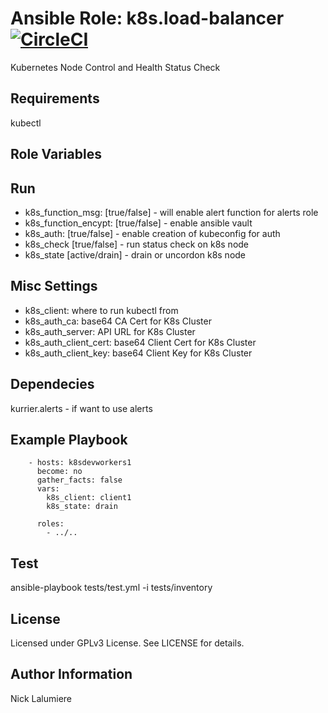 Ansible Role: k8s.load-balancer [![CircleCI](https://circleci.com/gh/kurrier/ansible-role_k8s.load-balancer.svg?style=svg)](https://circleci.com/gh/kurrier/ansible-role_k8s.load-balancer)
=========

Kubernetes Node Control and Health Status Check

Requirements
------------

kubectl

Role Variables
--------------
## Run ##
* k8s_function_msg: [true/false] - will enable alert function for alerts role
* k8s_function_encypt: [true/false] -  enable ansible vault
* k8s_auth: [true/false] - enable creation of kubeconfig for auth
* k8s_check [true/false] - run status check on k8s node
* k8s_state [active/drain] - drain or uncordon k8s node

## Misc Settings ##

* k8s_client: where to run kubectl from
* k8s_auth_ca: base64 CA Cert for K8s Cluster
* k8s_auth_server: API URL for K8s Cluster 
* k8s_auth_client_cert: base64 Client Cert for K8s Cluster
* k8s_auth_client_key: base64 Client Key for K8s Cluster

Dependecies
-----------

kurrier.alerts - if want to use alerts

Example Playbook
----------------
        - hosts: k8sdevworkers1
          become: no
          gather_facts: false
          vars:
            k8s_client: client1
            k8s_state: drain
 
          roles:
            - ../..

Test
----------------

ansible-playbook tests/test.yml -i tests/inventory

License
-------

Licensed under GPLv3 License. See LICENSE for details.

Author Information
------------------

Nick Lalumiere
